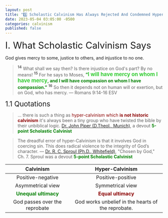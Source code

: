 ```yaml
---
layout: post
title: "5️⃣ Scholastic Calvinism Has Always Rejected And Condemned Hyper-Calvinism (Anti-Calvinism)"
date: 2023-05-04 03:05:00 -0500
categories: calvinism
published: false
---
```


<span style="font-size:2.1em">I. What Scholastic Calvinism Says</span>

God gives mercy to some, justice to others, and injustice to no one.

> <sup style="font-weight:bold;">14</sup> What shall we say then? Is there injustice on God's part? By no means! <sup style="font-weight:bold;">15</sup> For he says to Moses, <span style="font-weight:bold;color:green">“<span style="font-size:1.2em;color:#33cc33">I will have mercy on whom I have mercy</span>, and I will have compassion on whom I have compassion.”</span> <sup style="font-weight:bold;">16</sup> So then it depends not on human will or exertion, but on God, who has mercy. &mdash; Romans 9:14-16 ESV

<span style="font-size:1.6em">1.1 Quotations</span>

> ... there is such a thing as <span style="color:darkred;">hyper-calvinism which <span style="font-weight:bold;">is not historic calvinism</span></span> it's always been a tiny group who have twisted the bible by their unbiblical logic. [Dr. John Piper (D.Theol., Munich)](https://youtu.be/tK_YIDMQuJc?t=215), a devout <span style="font-weight:bold;color:green;">5-point Scholastic Calvinist</span>

> The dreadful error of hyper-Calvinism is that it involves God in coercing sin. This does radical violence to the integrity of God’s character. &mdash; [Dr. R. C. Sproul (Ph.D., Whitefield)](https://youtu.be/-HMb9YjRq8Q), "Chosen by God," Ch. 7. Sproul was a devout <span style="font-weight:bold;color:green;">5-point Scholastic Calvinist</span>

|Calvinism|Hyper-Calvinism|
|:-:|:-:|
|Positive-negative|Positive-positive|
|Asymmetrical view|Symmetrical view|
|<span style="font-weight:bold;color:green;">Unequal ultimacy</span>|<span style="font-weight:bold;color:darkred;">Equal ultimacy</span>|
|God passes over the reprobate|God works unbelief in the hearts of the reprobate.|

<script>
    var refTagger = {
        settings: {
            bibleVersion: 'ESV'
        }
    }; 

    (function(d, t) {
        var n=d.querySelector('[nonce]');
        refTagger.settings.nonce = n && (n.nonce||n.getAttribute('nonce'));
        var g = d.createElement(t), s = d.getElementsByTagName(t)[0];
        g.src = 'https://api.reftagger.com/v2/RefTagger.js';
        g.nonce = refTagger.settings.nonce;
        s.parentNode.insertBefore(g, s);
    }(document, 'script'));
</script>